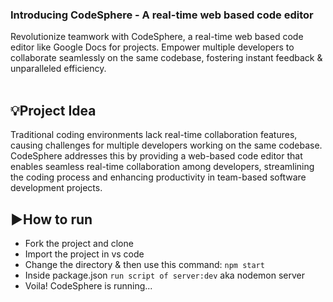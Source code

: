 ### Introducing CodeSphere - A real-time web based code editor
Revolutionize teamwork with CodeSphere, a real-time web based code editor like Google Docs for projects. Empower multiple developers to collaborate seamlessly on the same codebase, fostering instant feedback & unparalleled efficiency. 
<br/><br/>
</td>
</tr>
</table>
</div>

## 💡Project Idea
Traditional coding environments lack real-time collaboration features, causing challenges for multiple developers working on the same codebase. CodeSphere addresses this by providing a web-based code editor that enables seamless real-time collaboration among developers, streamlining the coding process and enhancing productivity in team-based software development projects.

## ▶️How to run
- Fork the project and clone
- Import the project in vs code
- Change the directory & then use this command: ```npm start```
- Inside package.json ```run script of server:dev``` aka nodemon server
- Voila! CodeSphere is running...
